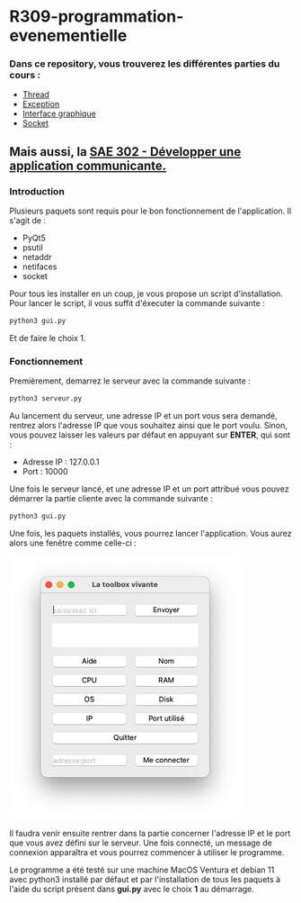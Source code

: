 # R309-programmation-evenementielle
 
### Dans ce repository, vous trouverez les différentes parties du cours : 
- [Thread](https://github.com/martinbaumg/R309-programmation-evenementielle/tree/main/Thread)
- [Exception]()
- [Interface graphique](https://github.com/martinbaumg/R309-programmation-evenementielle/tree/main/Interface-graphique)
- [Socket](https://github.com/martinbaumg/R309-programmation-evenementielle/tree/main/Socket)

## Mais aussi, la [SAE 302 - Développer une application communicante.](https://github.com/martinbaumg/R309-programmation-evenementielle/tree/main/SAE302-application-communicante)

### Introduction
Plusieurs paquets sont requis pour le bon fonctionnement de l'application. Il s'agit de : 
- PyQt5
- psutil
- netaddr
- netifaces
- socket

Pour tous les installer en un coup, je vous propose un script d'installation. Pour lancer le script, il vous suffit d'éxecuter la commande suivante :
```bash 
python3 gui.py
```
Et de faire le choix 1. 


### Fonctionnement
Premièrement, demarrez le serveur avec la commande suivante :
```bash
python3 serveur.py
```

Au lancement du serveur, une adresse IP et un port vous sera demandé, rentrez alors l'adresse IP que vous souhaitez ainsi que le port voulu. Sinon, vous pouvez laisser les valeurs par défaut en appuyant sur **ENTER**, qui sont :
- Adresse IP : 127.0.0.1
- Port : 10000

Une fois le serveur lancé, et une adresse IP et un port attribué vous pouvez démarrer la partie cliente avec la commande suivante :
```bash
python3 gui.py
```

Une fois, les paquets installés, vous pourrez lancer l'application. Vous aurez alors une fenêtre comme celle-ci :

![alt text](https://github.com/martinbaumg/R309-programmation-evenementielle/blob/main/SAE302-application-communicante/img/img1.png)

Il faudra venir ensuite rentrer dans la partie concerner l'adresse IP et le port que vous avez défini sur le serveur. Une fois connecté, un message de connexion apparaîtra et vous pourrez commencer à utiliser le programme.

Le programme a été testé sur une machine MacOS Ventura et debian 11 avec python3 installé par défaut et par l'installation de tous les paquets à l'aide du script présent dans **gui.py** avec le choix **1** au démarrage.